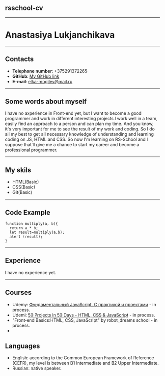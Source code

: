 ## **rsschool-cv** ##
***
# **Anastasiya Lukjanchikava** #
***
## **Contacts** ##
- **Telephone number**: +375291372265
- **GitHub**: [My GitHub link](https://github.com/Lukjan06)
- **E-mail**: elka-mogilev@mail.ru

***
## **Some words about myself** ##
 I have no axperience in Front-end yet, but I want to become a good programmer and work in different interesting projects.I work well in a team, easily find an approach to a person and can plan my time. And you know, it's very important for me to see the result of my work and coding. So I do all my best to get all necessary knowledge of understanding and learning coding on JS, HTML and CSS.   So now I'm learning on RS-School and I suppose that'll give me a chance to start my career and become a professional programmer.
***
## **My skils** ##
- HTML(Basic)
- CSS(Basic)
- Git(Basic)
***
## **Code Example** ##

```
function multiply(a, b){
  return a * b;
  let result=multiply(a,b);
  alert (result);
}
```

***
## **Experience** ##
I have no experience yet.
***
## **Courses** ##
- Udemy: [Фундаментальный JavaScript. С практикой и проектами](https://www.udemy.com/course/fundamental-javascript/) - in process.
- Udemi: [50 Projects In 50 Days - HTML, CSS & JavaScript](https://www.udemy.com/course/50-projects-50-days/) - in process.
- "Front-end Basics:HTML, CSS, JavaScript" by robot_dreams school - in process.
-
## **Languages** ##
- English: according to the Common European Framework of Reference (CEFR), my level is between B1 Intermediate and B2 Upper Intermediate. 
- Russian: native speaker.
